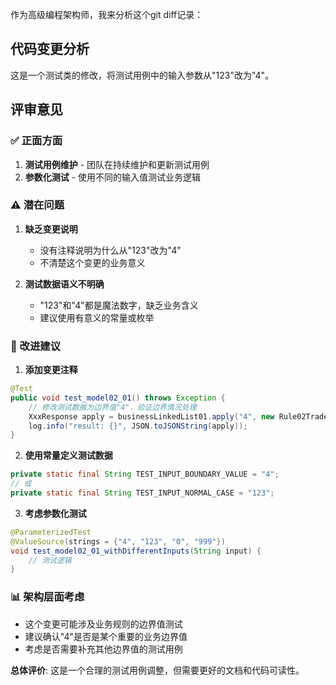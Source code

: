 作为高级编程架构师，我来分析这个git diff记录：

## 代码变更分析

这是一个测试类的修改，将测试用例中的输入参数从"123"改为"4"。

## 评审意见

### ✅ 正面方面
1. **测试用例维护** - 团队在持续维护和更新测试用例
2. **参数化测试** - 使用不同的输入值测试业务逻辑

### ⚠️ 潜在问题

1. **缺乏变更说明**
   - 没有注释说明为什么从"123"改为"4"
   - 不清楚这个变更的业务意义

2. **测试数据语义不明确**
   - "123"和"4"都是魔法数字，缺乏业务含义
   - 建议使用有意义的常量或枚举

### 🔧 改进建议

1. **添加变更注释**
```java
@Test
public void test_model02_01() throws Exception {
    // 修改测试数据为边界值"4"，验证边界情况处理
    XxxResponse apply = businessLinkedList01.apply("4", new Rule02TradeRuleFactory.DynamicContext());
    log.info("result: {}", JSON.toJSONString(apply));
}
```

2. **使用常量定义测试数据**
```java
private static final String TEST_INPUT_BOUNDARY_VALUE = "4";
// 或
private static final String TEST_INPUT_NORMAL_CASE = "123";
```

3. **考虑参数化测试**
```java
@ParameterizedTest
@ValueSource(strings = {"4", "123", "0", "999"})
void test_model02_01_withDifferentInputs(String input) {
    // 测试逻辑
}
```

### 📊 架构层面考虑

- 这个变更可能涉及业务规则的边界值测试
- 建议确认"4"是否是某个重要的业务边界值
- 考虑是否需要补充其他边界值的测试用例

**总体评价**: 这是一个合理的测试用例调整，但需要更好的文档和代码可读性。